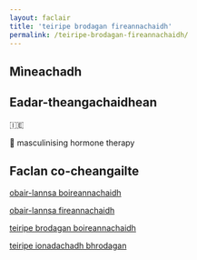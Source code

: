```yaml
---
layout: faclair
title: 'teiripe brodagan fireannachaidh'
permalink: /teiripe-brodagan-fireannachaidh/
---
```


## Mìneachadh

## Eadar-theangachaidhean

&#x1f1ee;&#x1f1ea; 

&#x1f3f4;&#xe0067;&#xe0062;&#xe0065;&#xe006e;&#xe0067;&#xe007f; masculinising hormone therapy

## Faclan co-cheangailte

[obair-lannsa boireannachaidh](https://faclair.lgbt/obair-lannsa-boireannachaidh)

[obair-lannsa fireannachaidh](https://faclair.lgbt/obair-lannsa-fireannachaidh)

[teiripe brodagan boireannachaidh](https://faclair.lgbt/teiripe-brodagan-boireannachaidh)

[teiripe ionadachadh bhrodagan](https://faclair.lgbt/teiripe-ionadachadh-bhrodagan)